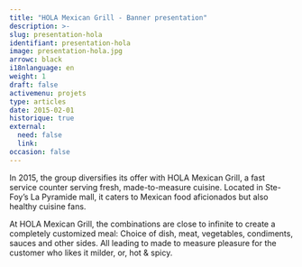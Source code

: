 ```yaml
---
title: "HOLA Mexican Grill - Banner presentation"
description: >-
slug: presentation-hola
identifiant: presentation-hola 
image: presentation-hola.jpg
arrowc: black
i18nlanguage: en
weight: 1
draft: false
activemenu: projets
type: articles
date: 2015-02-01
historique: true
external:
  need: false
  link:
occasion: false
---
```


In 2015, the group diversifies its offer with HOLA Mexican Grill, a fast service counter serving fresh, made-to-measure cuisine. Located in Ste-Foy’s La Pyramide mall, it caters to Mexican food aficionados but also healthy cuisine fans. 

At HOLA Mexican Grill, the combinations are close to infinite to create a completely customized meal: Choice of dish, meat, vegetables, condiments, sauces and other sides. All leading to made to measure pleasure for the customer who likes it milder, or, hot & spicy.


 
